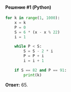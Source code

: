 #### Решение #1 (Python)
```python
for k in range(1, 1000):
	x = k
	P = 0
	S = 6 * (x - x % 22)
	i = 1
	
	while P < S:
		S = S - 2 * i
		P = P + i
		i = i + 1
	
	if S == 82 and P == 91:
		print(k)
```

**Ответ:** 65.
